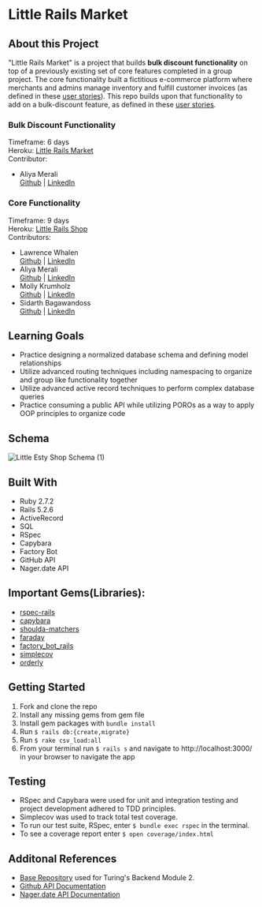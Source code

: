 # Little Rails Market

## About this Project
"Little Rails Market" is a project that builds **bulk discount functionality** on top of a previously existing set of core features completed in a group project. The core functionality built a fictitious e-commerce platform where merchants and admins manage inventory and fulfill customer invoices (as defined in these [user stories](./doc/user_stories.md)). This repo builds upon that functionality to add on a bulk-discount feature, as defined in these [user stories](https://backend.turing.edu/module2/projects/bulk_discounts).

### Bulk Discount Functionality
Timeframe: 6 days   
Heroku: [Little Rails Market](https://little-rails-market.herokuapp.com/)  
Contributor: 
- Aliya Merali  
   [Github](https://github.com/aliyamerali) | [LinkedIn](https://www.linkedin.com/in/aliyamerali/)

### Core Functionality
Timeframe: 9 days   
Heroku: [Little Rails Shop](https://little-rails-shop.herokuapp.com/)    
Contributors: 
- Lawrence Whalen  
   [Github](https://github.com/LawrenceWhalen) | [LinkedIn](https://www.linkedin.com/in/lawrence-whalen-15996220a/)
- Aliya Merali  
   [Github](https://github.com/aliyamerali) | [LinkedIn](https://www.linkedin.com/in/aliyamerali/)
- Molly Krumholz  
   [Github](https://github.com/mkrumholz) | [LinkedIn](https://www.linkedin.com/in/mkrumholz/)
- Sidarth Bagawandoss  
   [Github](https://github.com/Sidarth20) | [LinkedIn](https://www.linkedin.com/in/sidarth-bagawandoss-12220644/)

## Learning Goals
 - Practice designing a normalized database schema and defining model relationships
 - Utilize advanced routing techniques including namespacing to organize and group like functionality together
 - Utilize advanced active record techniques to perform complex database queries
 - Practice consuming a public API while utilizing POROs as a way to apply OOP principles to organize code

## Schema
![Little Esty Shop Schema (1)](https://user-images.githubusercontent.com/5446926/121786297-3590d700-cb7c-11eb-9afa-4d68fe64db5b.png)


## Built With
- Ruby 2.7.2
- Rails 5.2.6
- ActiveRecord
- SQL
- RSpec
- Capybara
- Factory Bot
- GitHub API
- Nager.date API

## Important Gems(Libraries):
* [rspec-rails](https://github.com/rspec/rspec-rails)
* [capybara](https://github.com/teamcapybara/capybara)
* [shoulda-matchers](https://github.com/thoughtbot/shoulda-matchers)
* [faraday](https://github.com/lostisland/faraday)
* [factory_bot_rails](https://github.com/thoughtbot/factory_bot_rails)
* [simplecov](https://github.com/simplecov-ruby/simplecov)
* [orderly](https://github.com/simplecov-ruby/simplecov)

## Getting Started
1. Fork and clone the repo
2. Install any missing gems from gem file
3. Install gem packages with `bundle install`
4. Run `$ rails db:{create,migrate}`
5. Run `$ rake csv_load:all`
6. From your terminal run `$ rails s` and navigate to http://localhost:3000/ in your browser to navigate the app

## Testing
* RSpec and Capybara were used for unit and integration testing and project development adhered to TDD principles.
* Simplecov was used to track total test coverage.
* To run our test suite, RSpec, enter `$ bundle exec rspec` in the terminal.
* To see a coverage report enter `$ open coverage/index.html`

## Additonal References
- [Base Repository](https://github.com/turingschool-examples/little-esty-shop) used for Turing's Backend Module 2.
- [Github API Documentation](https://docs.github.com/en/rest)
- [Nager.date API Documentation](https://date.nager.at/)
